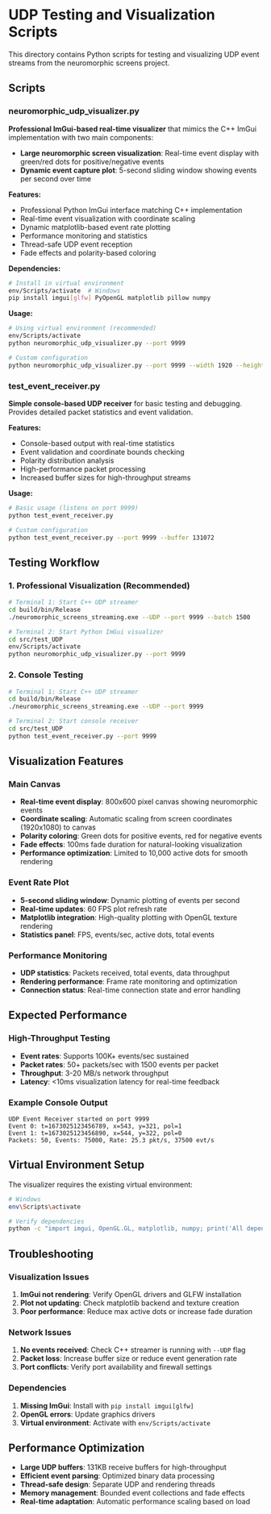 # UDP Testing and Visualization Scripts

This directory contains Python scripts for testing and visualizing UDP event streams from the neuromorphic screens project.

## Scripts

### neuromorphic_udp_visualizer.py
**Professional ImGui-based real-time visualizer** that mimics the C++ ImGui implementation with two main components:
- **Large neuromorphic screen visualization**: Real-time event display with green/red dots for positive/negative events
- **Dynamic event capture plot**: 5-second sliding window showing events per second over time

**Features:**
- Professional Python ImGui interface matching C++ implementation
- Real-time event visualization with coordinate scaling
- Dynamic matplotlib-based event rate plotting  
- Performance monitoring and statistics
- Thread-safe UDP event reception
- Fade effects and polarity-based coloring

**Dependencies:**
```bash
# Install in virtual environment
env/Scripts/activate  # Windows
pip install imgui[glfw] PyOpenGL matplotlib pillow numpy
```

**Usage:**
```bash
# Using virtual environment (recommended)
env/Scripts/activate
python neuromorphic_udp_visualizer.py --port 9999

# Custom configuration
python neuromorphic_udp_visualizer.py --port 9999 --width 1920 --height 1080
```

### test_event_receiver.py
**Simple console-based UDP receiver** for basic testing and debugging. Provides detailed packet statistics and event validation.

**Features:**
- Console-based output with real-time statistics
- Event validation and coordinate bounds checking
- Polarity distribution analysis
- High-performance packet processing
- Increased buffer sizes for high-throughput streams

**Usage:**
```bash
# Basic usage (listens on port 9999)
python test_event_receiver.py

# Custom configuration  
python test_event_receiver.py --port 9999 --buffer 131072
```

## Testing Workflow

### 1. Professional Visualization (Recommended)
```bash
# Terminal 1: Start C++ UDP streamer
cd build/bin/Release
./neuromorphic_screens_streaming.exe --UDP --port 9999 --batch 1500

# Terminal 2: Start Python ImGui visualizer
cd src/test_UDP
env/Scripts/activate
python neuromorphic_udp_visualizer.py --port 9999
```

### 2. Console Testing
```bash
# Terminal 1: Start C++ UDP streamer
cd build/bin/Release  
./neuromorphic_screens_streaming.exe --UDP --port 9999

# Terminal 2: Start console receiver
cd src/test_UDP
python test_event_receiver.py --port 9999
```

## Visualization Features

### Main Canvas
- **Real-time event display**: 800x600 pixel canvas showing neuromorphic events
- **Coordinate scaling**: Automatic scaling from screen coordinates (1920x1080) to canvas
- **Polarity coloring**: Green dots for positive events, red for negative events
- **Fade effects**: 100ms fade duration for natural-looking visualization
- **Performance optimization**: Limited to 10,000 active dots for smooth rendering

### Event Rate Plot
- **5-second sliding window**: Dynamic plotting of events per second
- **Real-time updates**: 60 FPS plot refresh rate
- **Matplotlib integration**: High-quality plotting with OpenGL texture rendering
- **Statistics panel**: FPS, events/sec, active dots, total events

### Performance Monitoring
- **UDP statistics**: Packets received, total events, data throughput
- **Rendering performance**: Frame rate monitoring and optimization
- **Connection status**: Real-time connection state and error handling

## Expected Performance

### High-Throughput Testing
- **Event rates**: Supports 100K+ events/sec sustained
- **Packet rates**: 50+ packets/sec with 1500 events per packet
- **Throughput**: 3-20 MB/s network throughput
- **Latency**: <10ms visualization latency for real-time feedback

### Example Console Output
```
UDP Event Receiver started on port 9999
Event 0: t=1673025123456789, x=543, y=321, pol=1
Event 1: t=1673025123456890, x=544, y=322, pol=0
Packets: 50, Events: 75000, Rate: 25.3 pkt/s, 37500 evt/s
```

## Virtual Environment Setup

The visualizer requires the existing virtual environment:

```bash
# Windows
env\Scripts\activate

# Verify dependencies
python -c "import imgui, OpenGL.GL, matplotlib, numpy; print('All dependencies OK')"
```

## Troubleshooting

### Visualization Issues
1. **ImGui not rendering**: Verify OpenGL drivers and GLFW installation
2. **Plot not updating**: Check matplotlib backend and texture creation
3. **Poor performance**: Reduce max active dots or increase fade duration

### Network Issues  
1. **No events received**: Check C++ streamer is running with `--UDP` flag
2. **Packet loss**: Increase buffer size or reduce event generation rate
3. **Port conflicts**: Verify port availability and firewall settings

### Dependencies
1. **Missing ImGui**: Install with `pip install imgui[glfw]`
2. **OpenGL errors**: Update graphics drivers
3. **Virtual environment**: Activate with `env/Scripts/activate`

## Performance Optimization

- **Large UDP buffers**: 131KB receive buffers for high-throughput
- **Efficient event parsing**: Optimized binary data processing
- **Thread-safe design**: Separate UDP and rendering threads
- **Memory management**: Bounded event collections and fade effects
- **Real-time adaptation**: Automatic performance scaling based on load